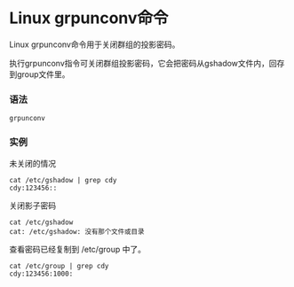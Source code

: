
# Linux grpunconv命令



Linux grpunconv命令用于关闭群组的投影密码。

执行grpunconv指令可关闭群组投影密码，它会把密码从gshadow文件内，回存到group文件里。

### 语法

```
grpunconv
```

### 实例

未关闭的情况

```
cat /etc/gshadow | grep cdy 
cdy:123456::

```

关闭影子密码

```
cat /etc/gshadow
cat: /etc/gshadow: 没有那个文件或目录

```

查看密码已经复制到 /etc/group 中了。

```
cat /etc/group | grep cdy
cdy:123456:1000:

```



